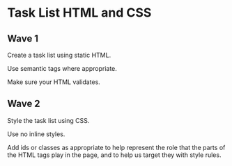 # Task List HTML and CSS

## Wave 1

Create a task list using static HTML.

Use semantic tags where appropriate.

Make sure your HTML validates.

## Wave 2

Style the task list using CSS.

Use no inline styles.

Add ids or classes as appropriate to help represent the role that the parts of
the HTML tags play in the page, and to help us target they with style rules.